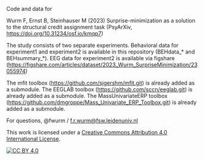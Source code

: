 Code and data for

Wurm F, Ernst B, Steinhauser M (2023) Surprise-minimization as a solution to the structural credit assignment task (PsyArXiv, https://doi.org/10.31234/osf.io/kmqp7)

The study consists of two separate experiments. Behavioral data for experiment1 and experiment2 is available in this repository (BEHdata_* and BEHsummary_*). 
EEG data for experiment2 is available via figshare (https://figshare.com/articles/dataset/2023_Wurm_SurpriseMinimization/23055974)

The mfit toolbox (https://github.com/sjgershm/mfit.git) is already added as a submodule.
The EEGLAB toolbox (https://github.com/sccn/eeglab.git) is already added as a submodule.
The MassUnivariateERP toolbox (https://github.com/dmgroppe/Mass_Univariate_ERP_Toolbox.git) is already added as a submodule.

For questions, @fwurm / f.r.wurm@fsw.leidenuniv.nl


This work is licensed under a
[Creative Commons Attribution 4.0 International License][cc-by].

[![CC BY 4.0][cc-by-image]][cc-by]

[cc-by]: http://creativecommons.org/licenses/by/4.0/
[cc-by-image]: https://i.creativecommons.org/l/by/4.0/88x31.png
[cc-by-shield]: https://img.shields.io/badge/License-CC%20BY%204.0-lightgrey.svg
